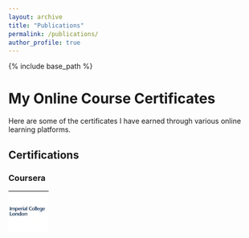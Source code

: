 ```yaml
---
layout: archive
title: "Publications"
permalink: /publications/
author_profile: true
---
```

{% include base_path %}

# My Online Course Certificates

Here are some of the certificates I have earned through various online learning platforms.

## Certifications

### Coursera

[![Logistic Regression in R for Public Health](/images/image.png)](https://www.coursera.org/account/accomplishments/verify/MXSMDK4LPKRX)

